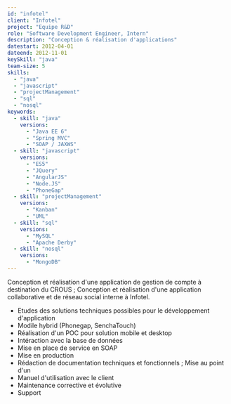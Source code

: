 ```yaml
---
id: "infotel"
client: "Infotel"
project: "Equipe R&D"
role: "Software Development Engineer, Intern"
description: "Conception & réalisation d'applications"
datestart: 2012-04-01
dateend: 2012-11-01
keySkill: "java"
team-size: 5
skills:
  - "java"
  - "javascript"
  - "projectManagement"
  - "sql"
  - "nosql"
keywords:
  - skill: "java"
    versions:
      - "Java EE 6"
      - "Spring MVC"
      - "SOAP / JAXWS"
  - skill: "javascript"
    versions:
      - "ES5"
      - "JQuery"
      - "AngularJS"
      - "Node.JS"
      - "PhoneGap"
  - skill: "projectManagement"
    versions:
      - "Kanban"
      - "UML"
  - skill: "sql"
    versions:
      - "MySQL"
      - "Apache Derby"
  - skill: "nosql"
    versions:
      - "MongoDB"
---
```


Conception et réalisation d'une application de gestion de compte à destination du CROUS ; Conception et réalisation d'une
application collaborative et de réseau social interne à Infotel.

- Etudes des solutions techniques possibles pour le développement d'application
- Modile hybrid (Phonegap, SenchaTouch)
- Réalisation d'un POC pour solution mobile et desktop
- Intéraction avec la base de données
- Mise en place de service en SOAP
- Mise en production
- Rédaction de documentation techniques et fonctionnels ; Mise au point d'un
- Manuel d'utilisation avec le client
- Maintenance corrective et évolutive
- Support
